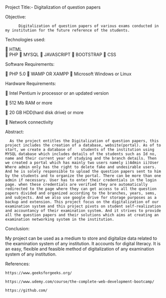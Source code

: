 Project Title:- Digitalization of question papers 

   Objective: 
   
          Digitalization of question papers of various exams conducted in my institution for the future reference of the students.

Technologies used:

 HTML  
 PHP 
 MYSQL 
 JAVASCRIPT 
 BOOTSTRAP 
 CSS

Software Requirements:

 PHP 5.0 
 WAMP OR XAMPP 
 Microsoft Windows or Linux

Hardware Requirements:

 Intel Pentium iv processor or an updated version 

 512 Mb RAM or more

 20 GB HDD(hard disk drive) or more 

 Network connectivity

Abstract: 

      As the project entitles the Digitalization of question papers, this project includes the creation of a database, website(portal). As of to start, we create a database of    students of the institution using MYSQL database which includes details of the students such as Id no, name and their current year of studying and the branch details. Then we created a portal which has mainly two users namely i)Admin ii)User Where admin only has the right to delete fake and undesirable users. And he is solely responsible to upload the question papers sent to him by the students and to organize the portal. There can be more than one admin if necessary. User has to enter their credentials in the login page. when these credentials are verified they are automatically redirected to the page where they can get access to all the question papers divided and organized according to the branches, years, sems, and subjects. And we also use google drive for storage purposes as a backup and extension. This project focus on the digitalization of our examination system and this project pivots on student self-realization and accountancy of their examination system. And it strives to provide all the question papers and their solutions which aims at creating an examination networking system in the institution.

Conclusion: 

My project can be used as a medium to store and digitalize data related to the examination system of any institution. It accounts for digital literacy. It is an easy, flexible and feasible method of digitalization of any examination system of any institution. 

References:

    https://www.geeksforgeeks.org/

    https://www.udemy.com/course/the-complete-web-development-bootcamp/

    https://github.com/
    
    
    
